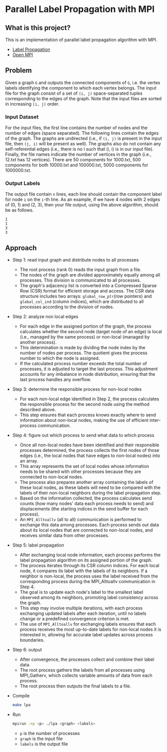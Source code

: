 # Parallel Label Propagation with MPI

## What is this project?
This is an implementation of parallel label propagation algorithm with MPI.
- [Label Propagation](https://en.wikipedia.org/wiki/Label_propagation_algorithm)
- [Open MPI](https://www.open-mpi.org/)

## Problem
Given a graph `G` and outputs the connected components of `G`, i.e. the vertex labels identifying the component to which each vertex belongs. The input file for the graph consist of a set of `(i, j)` space-separated tuples corresponding to the edges of the graph. Note that the input files are sorted in increasing `(i, j)` order.

### Input Dataset
For the input files, the first line contains the number of nodes and the number of edges (space separated). The following lines contain the edges of the graph. The graphs are undirected (i.e., if `(i, j)` is present in the input file, then `(j, i)` will be present as well). The graphs also do not contain any self-referential edges (i.e., there is no i such that (i, i) is in our input file). Finally, the file names indicate the number of vertices in the graph (i.e., 12.txt has 12 vertices). There are 50 components for 1000.txt, 500 components for both 10000.txt and 100000.txt, 5000 components for 1000000.txt. 

### Output Labels
The output file contain `n` lines, each line should contain the component label for node `i` on the `i`-th line. As an example, if we have 4 nodes with 2 edges of (0, 1) and (2, 3), then your file output, using the above algorithm, should be as follows.
```
1
1
3
3
```

## Approach
- Step 1: read input graph and distribute nodes to all processes
  - The root process (rank 0) reads the input graph from a file.
  - The nodes of the graph are divided approximately equally among all processes. This division is communicated to all processes.
  - The graph's adjacency list is converted into a Compressed Sparse Row (CSR) format for efficient storage and access. The CSR data structure includes two arrays: `global_row_ptr`(row pointers) and `global_col_ind` (column indices), which are distributed to all processes according to the division of nodes.

- Step 2: analyze non local edges
  - For each edge in the assigned portion of the graph, the process calculates whether the second node (target node of an edge) is local (i.e., managed by the same process) or non-local (managed by another process).
  - This determination is made by dividing the node index by the number of nodes per process. The quotient gives the process number to which the node is assigned.
  - If the calculated process number exceeds the total number of processes, it is adjusted to target the last process. This adjustment accounts for any imbalance in node distribution, ensuring that the last process handles any overflow.

- Step 3: determine the responsible process for non-local nodes
  - For each non-local edge identified in Step 2, the process calculates the responsible process for the second node using the method described above.
  - This step ensures that each process knows exactly where to send information about non-local nodes, making the use of efficient inter-process communication.

- Step 4: figure out which process to send what data to which process
  - Once all non-local nodes have been identified and their responsible processes determined, the process collects the first nodes of those edges (i.e., the local nodes that have edges to non-local nodes) into an array.
  - This array represents the set of local nodes whose information needs to be shared with other processes because they are connected to non-local nodes.
  - The process also prepares another array containing the labels of these local nodes, as these labels will need to be compared with the labels of their non-local neighbors during the label propagation step.
  - Based on the information collected, the process calculates send counts (how many nodes' data each process needs to send) and displacements (the starting indices in the send buffer for each process).
  - An `MPI_Alltoallv` (all to all) communication is performed to exchange this data among processes. Each process sends out data about its local nodes that are connected to non-local nodes, and receives similar data from other processes.
  
- Step 5: label propagation
  - After exchanging local node information, each process performs the label propagation algorithm on its assigned portion of the graph.
  - The process iterates through its CSR column indices. For each local node, it compares its label with the labels of its neighbors. If a neighbor is non-local, the process uses the label received from the corresponding process during the MPI_Alltoallv communication in Step 4.
  - The goal is to update each node's label to the smallest label observed among its neighbors, promoting label consistency across the graph.
  - This step may involve multiple iterations, with each process exchanging updated labels after each iteration, until no labels change or a predefined convergence criterion is met.
  - The use of `MPI_Alltoallv` for exchanging labels ensures that each process receives the most up-to-date labels for non-local nodes it is interested in, allowing for accurate label updates across process boundaries.

- Step 6: output
  - After convergence, the processes collect and combine their label data.
  - The root process gathers the labels from all processes using MPI_Gatherv, which collects variable amounts of data from each process.
  - The root process then outputs the final labels to a file.

- Compile
  ```bash
  make lpa
  ```
- Run
  ```bash
  mpirun -np <p> ./lpa <graph> <labels>
  ```
  - `p` is the number of processes
  - `graph` is the input file
  - `labels` is the output file

